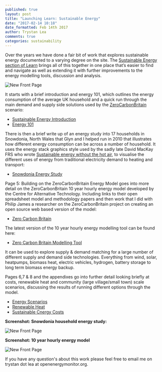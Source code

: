 ```yaml
---
published: true
layout: post
title: "Launching Learn: Sustainable Energy"
date: "2017-02-14 10:18"
date_formatted: Feb 14th 2017
author: Trystan Lea
comments: true
categories: sustainability
---
```



Over the years we have done a fair bit of work that explores sustainable energy documented to a varying degree on the site. The [Sustainable Energy section of Learn](https://learn.openenergymonitor.org/sustainable-energy/energy/introduction) brings all of this together in one place that’s easier to find and navigate as well as extending it with further improvements to the energy modelling tools, discussion and analysis.

![New Front Page]({{site.image_path}}/learn-laptop.png)


It starts with a brief introduction and energy 101, which outlines the energy consumption of the average UK household and a quick run through the main demand and supply side solutions used by the [ZeroCarbonBritain](http://zerocarbonbritain.org/) scenario:

- [Sustainable Energy Introduction](https://learn.openenergymonitor.org/sustainable-energy/energy/introduction)
- [Energy 101](https://learn.openenergymonitor.org/sustainable-energy/energy/energy-101)

There is then a brief write up of an energy study into 17 households in Snowdonia, North Wales that Glyn and I helped run in 2010 that illustrates how different energy consumption can be across a number of household. It uses the energy stack graphics style used by the sadly late David MacKay FRS who wrote [Sustainable energy without the hot air](http://www.inference.eng.cam.ac.uk/withouthotair/), to visualise the different uses of energy from traditional electricity demand to heating and transport:

- [Snowdonia Energy Study](https://learn.openenergymonitor.org/sustainable-energy/energy/snowdonia-energy-study)

<!--more-->

Page 5: Building on the ZeroCarbonBritain Energy Model goes into more detail on the ZeroCarbonBritain 10 year hourly energy model developed by the Centre for Alternative Technology. Including links to their open spreadsheet model and methodology papers and then work that I did with Philip James a researcher on the ZeroCarbonBritain project on creating an open source web based version of the model:

- [Zero Carbon Britain](https://learn.openenergymonitor.org/sustainable-energy/energy/zerocarbonbritain)

The latest version of the 10 year hourly energy modelling tool can be found here:

- [Zero Carbon Britain Modelling Tool](https://learn.openenergymonitor.org/sustainable-energy/zcem/integrated.html#fullhousehold)

It can be used to explore supply & demand matching for a large number of different supply and demand side technologies. Everything from wind, solar, heatpumps, biomass heat, electric vehicles, hydrogen, battery storage to long term biomass energy backup.

Pages 6,7 & 8 and the appendixes go into further detail looking briefly at costs, renewable heat and community (large village/small town) scale scenarios, discussing the results of running different options through the model.

- [Energy Scenarios](https://learn.openenergymonitor.org/sustainable-energy/energy/scenarios)
- [Renewable Heat](https://learn.openenergymonitor.org/sustainable-energy/energy/renewableheat)
- [Sustainable Cnergy Costs](https://learn.openenergymonitor.org/sustainable-energy/energy/costs)

**Screenshot: Snowdonia household energy study:**

![New Front Page]({{site.image_path}}/learn-sustainable-energy.png)

**Screenshot: 10 year hourly energy model**

![New Front Page]({{site.image_path}}/learn-sustainable-energy-zcem.png)

If you have any question's about this work please feel free to email me on trystan dot lea at openenergymonitor.org.

